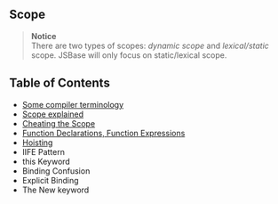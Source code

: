 ## Scope
>**Notice** <br> There are two types of scopes: _dynamic scope_ and _lexical/static_ scope.
JSBase will only focus on static/lexical scope.

## Table of Contents
- [Some compiler terminology](compiler_terminology.md)
- [Scope explained](scope_explained.md)
- [Cheating the Scope](cheating_the_scope.md)
- [Function Declarations, Function Expressions](function_declaration_expressions.md)
- [Hoisting](hoisting.md)
- IIFE Pattern
- this Keyword
- Binding Confusion
- Explicit Binding
- The New keyword